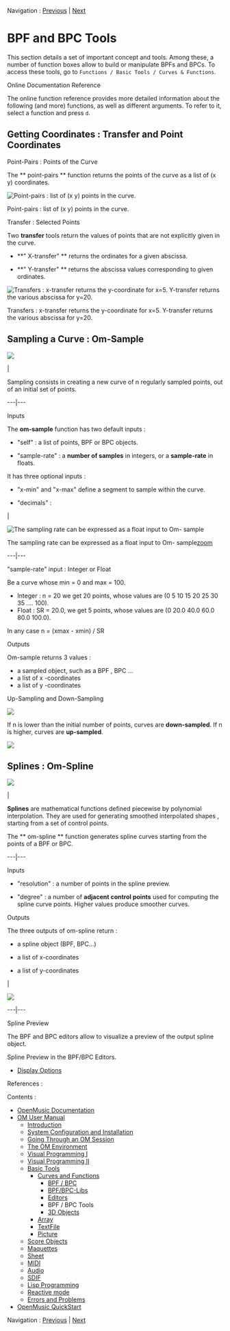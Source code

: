 
Navigation : [Previous](BPFLibEditors "page précédente\(BPF-Lib /
BPC-Lib Editors\)") | [Next](3D "Next\(3D Objects\)")

# BPF and BPC Tools

This section details a set of important concept and tools. Among these, a
number of function boxes allow to build or manipulate BPFs and BPCs. To access
these tools, go to `Functions / Basic Tools / Curves & Functions`.

Online Documentation Reference

The online function reference provides more detailed information about the
following (and more) functions, as well as different arguments. To refer to
it, select a function and press `d`.

## Getting Coordinates : Transfer and Point Coordinates

Point-Pairs : Points of the Curve

The ** point-pairs ** function returns the points of the curve as a list of (x
y) coordinates.

![Point-pairs : list of \(x y\) points in the curve.](../res/point-pairs.png)

Point-pairs : list of (x y) points in the curve.

Transfer : Selected Points

Two  **transfer** tools return the values of points that are not explicitly
given in the curve.

  * **" X-transfer" ** returns the ordinates for a given abscissa. 

  * **" Y-transfer" ** returns the abscissa values corresponding to given ordinates.

![Transfers : x-transfer returns the y-coordinate for x=5. Y-transfer returns
the various abscissa for y=20.](../res/transfers.png)

Transfers : x-transfer returns the y-coordinate for x=5. Y-transfer returns
the various abscissa for y=20.

## Sampling a Curve : Om-Sample

![](../res/omsample_icon.png)

|

Sampling consists in creating a new curve of n regularly sampled points, out
of an initial set of points.  
  
---|---  
  
Inputs

The  **om-sample** function has two default inputs :

  * "self" : a list of points,  BPF or  BPC objects. 

  * "sample-rate" : a **number of samples** in integers, or a **sample-rate** in floats. 

It has three optional inputs :

  * "x-min" and "x-max" define a segment to sample within the curve.

  * "decimals" :

|

![The sampling rate can be expressed as a float input to Om-
sample](../res/SRsample_scr.png)

The sampling rate can be expressed as a float input to Om-
sample[zoom](../res/SRsample_scr_1.png "Zoom \(nouvelle fenêtre\)")  
  
---|---  
  
"sample-rate" input : Integer or Float

Be a curve whose min = 0 and max = 100.

  * Integer :  n = 20 we get 20 points, whose values are (0 5 10 15 20 25 30 35 .... 100).
  * Float : SR = 20.0, we get 5 points, whose values are (0 20.0 40.0 60.0 80.0 100.0). 

In any case  n = (xmax - xmin) / SR

Outputs

Om-sample returns 3 values :

  * a sampled object, such as a  BPF ,  BPC ...
  * a list of  x -coordinates
  * a list of  y -coordinates

Up-Sampling and Down-Sampling

![](../res/sample1.png)

If  n is lower than the initial number of points, curves are **down-sampled**.
If  n is higher, curves are **up-sampled**.

![](../res/upanddownsample.png)

## Splines : Om-Spline

![](../res/spli_icon.png)

|

**Splines** are mathematical functions defined piecewise by polynomial
interpolation. They are used for generating  smoothed interpolated shapes ,
starting from a set of control points.

The ** om-spline ** function generates spline curves starting from the points
of a BPF or BPC.  
  
---|---  
  
Inputs

  * "resolution" : a number of points in the spline preview. 

  * "degree" : a number of **adjacent control points** used for computing the spline curve points. Higher values produce smoother curves.

Outputs

The three outputs of om-spline return :

  * a spline object (BPF, BPC...)

  * a list of x-coordinates

  * a list of y-coordinates

|

![](../res/spline_1.png)  
  
---|---  
  
Spline Preview

The BPF and BPC editors allow to visualize a preview of the output spline
object.

Spline Preview in the BPF/BPC Editors.

  * [Display Options](Display)

References :

Contents :

  * [OpenMusic Documentation](OM-Documentation)
  * [OM User Manual](OM-User-Manual)
    * [Introduction](00-Contents)
    * [System Configuration and Installation](Installation)
    * [Going Through an OM Session](Goingthrough)
    * [The OM Environment](Environment)
    * [Visual Programming I](BasicVisualProgramming)
    * [Visual Programming II](AdvancedVisualProgramming)
    * [Basic Tools](BasicObjects)
      * [Curves and Functions](CurvesAndFunctions)
        * [BPF / BPC](BPF-BPC)
        * [BPF/BPC-Libs](MultiBPF)
        * [Editors](BPFEditors)
        * BPF / BPC Tools
        * [3D Objects](3D)
      * [Array](ClassArray)
      * [TextFile](textfile)
      * [Picture](Picture)
    * [Score Objects](ScoreObjects)
    * [Maquettes](Maquettes)
    * [Sheet](Sheet)
    * [MIDI](MIDI)
    * [Audio](Audio)
    * [SDIF](SDIF)
    * [Lisp Programming](Lisp)
    * [Reactive mode](Reactive)
    * [Errors and Problems](errors)
  * [OpenMusic QuickStart](QuickStart-Chapters)

Navigation : [Previous](BPFLibEditors "page précédente\(BPF-Lib /
BPC-Lib Editors\)") | [Next](3D "Next\(3D Objects\)")

